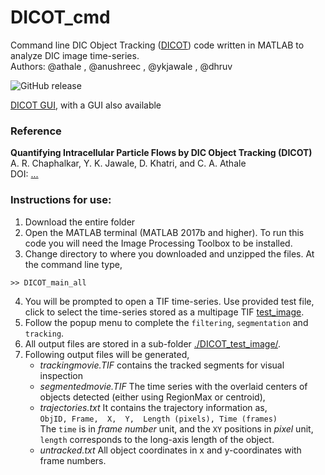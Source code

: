# DICOT_cmd
Command line DIC Object Tracking ([DICOT](https://github.com/CyCelsLab/DICOT_cmd)) code written in MATLAB to analyze DIC image time-series.  
Authors: @athale , @anushreec , @ykjawale , @dhruv

![GitHub release](https://img.shields.io/github/v/release/ykjawale/DICOT_cmd?style=for-the-badge)

[DICOT GUI](https://github.com/CyCelsLab/DICOT), with a GUI also available

### Reference
__Quantifying Intracellular Particle Flows by DIC Object Tracking (DICOT)__  
A. R. Chaphalkar, Y. K. Jawale, D. Khatri, and C. A. Athale  
DOI: [...](doi.org/...)  

### Instructions for use:
1. Download the entire folder
2. Open the MATLAB terminal (MATLAB 2017b and higher). To run this code you will need the Image Processing Toolbox to be installed.
3. Change directory to where you downloaded and unzipped the files. At the command line type,
```
>> DICOT_main_all
```
4. You will be prompted to open a TIF time-series. Use provided test file, click to select the time-series  stored as a multipage TIF [test_image](./test_image.tif).
5. Follow the popup menu to complete the `filtering`, `segmentation` and `tracking`.
6. All output files are stored in a sub-folder [./DICOT_test_image/](./DICOT_test_image/).
7. Following output files will be generated, 
    - _trackingmovie.TIF_ contains the tracked segments for visual inspection 
    - _segmentedmovie.TIF_ The time series with the overlaid centers of objects detected (either using RegionMax or centroid), 
    - _trajectories.txt_ It contains the trajectory information as,  
    `ObjID, Frame,	X,  Y,  Length (pixels), Time (frames)`  
    The `time` is in _frame number_ unit, and the `XY` positions in _pixel_ unit, `length` corresponds to the long-axis length of the object.
    - _untracked.txt_ All object coordinates in x and y-coordinates with frame numbers.  
